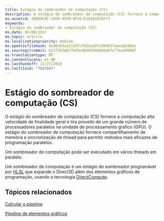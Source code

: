 ```yaml
---
title: Estágio do sombreador de computação (CS)
description: O estágio do sombreador de computação (CS) fornece a computação alta velocidade de finalidade geral e tira proveito de um grande número de processadores paralelos na unidade de processamento gráfico (GPU).
ms.assetid: 300D4C0C-5450-45F8-9F29-E1A101D38F73
keywords:
- Estágio do sombreador de computação (CS)
ms.date: 02/08/2017
ms.topic: article
ms.localizationpriority: medium
ms.openlocfilehash: 8ed63b3a22329fcf65aa20fc994037aeea2e86be
ms.sourcegitcommit: b11f305dbf7649c4b68550b666487c77ea30d98f
ms.translationtype: MT
ms.contentlocale: pt-BR
ms.lasthandoff: 11/27/2018
ms.locfileid: "7837667"
---
```

# <a name="compute-shader-cs-stage"></a>Estágio do sombreador de computação (CS)


O estágio do sombreador de computação (CS) fornece a computação alta velocidade de finalidade geral e tira proveito de um grande número de processadores paralelos na unidade de processamento gráfico (GPU). O estágio do sombreador de computação fornece compartilhamento de memória e sincronização de thread para permitir métodos mais eficazes de programação paralelos.

Um sombreador de computação pode ser executado em vários threads em paralelo.

Um sombreador de computação é um estágio de sombreador programável por [HLSL](https://msdn.microsoft.com/library/windows/desktop/bb509561) que expande o Direct3D além dos elementos gráficos de programação, usando a tecnologia [DirectCompute](http://go.microsoft.com/fwlink/p/?linkid=209544).

## <a name="span-idrelated-topicsspanrelated-topics"></a><span id="related-topics"></span>Tópicos relacionados


[Calcular o pipeline](compute-pipeline.md)

[Pipeline de elementos gráficos](graphics-pipeline.md)

 

 





